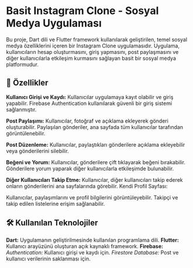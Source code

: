# Basit Instagram Clone - Sosyal Medya Uygulaması
Bu proje, Dart dili ve Flutter framework kullanılarak geliştirilen, temel sosyal medya özelliklerini içeren bir Instagram Clone uygulamasıdır. Uygulama, kullanıcıların hesap oluşturmasını, giriş yapmasını, post paylaşmasını ve diğer kullanıcılarla etkileşim kurmasını sağlayan basit bir sosyal medya platformudur.

## 🚀 Özellikler
**Kullanıcı Girişi ve Kaydı:** Kullanıcılar uygulamaya kayıt olabilir ve giriş yapabilir.
Firebase Authentication kullanılarak güvenli bir giriş sistemi sağlanmıştır.

**Post Paylaşımı:** Kullanıcılar, fotoğraf ve açıklama ekleyerek gönderi oluşturabilir.
Paylaşılan gönderiler, ana sayfada tüm kullanıcılar tarafından görüntülenebilir.

**Post Düzenleme:** Kullanıcılar, paylaştıkları gönderilere açıklama ekleyebilir veya gönderilerini silebilir.

**Beğeni ve Yorum:** Kullanıcılar, gönderilere çift tıklayarak beğeni bırakabilir.
Gönderilere yorum yaparak diğer kullanıcılarla etkileşimde bulunabilir.

**Diğer Kullanıcıları Takip Etme:** Kullanıcılar, diğer kullanıcıları takip ederek onların gönderilerini ana sayfalarında görebilir.
Kendi Profil Sayfası:

Kullanıcılar, paylaşımlarını ve profil bilgilerini görüntüleyebilir.
Takipçi ve takip edilen listelerine erişim sağlanabilir.
## 🛠️ Kullanılan Teknolojiler
**Dart:** Uygulamanın geliştirilmesinde kullanılan programlama dili.
**Flutter:** Kullanıcı arayüzünü oluşturan açık kaynaklı framework.
**Firebase:**
*Authentication:* Kullanıcı girişi ve kaydı için.
*Firestore Database:* Post ve kullanıcı verilerinin saklanması için.
